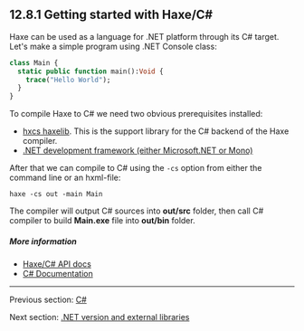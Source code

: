 ## 12.8.1 Getting started with Haxe/C#

Haxe can be used as a language for .NET platform through its C# target. Let's make a simple program using .NET Console class:

```haxe
class Main {
  static public function main():Void {
    trace("Hello World");
  }
}
```

To compile Haxe to C# we need two obvious prerequisites installed:

* [hxcs haxelib](http://lib.haxe.org/p/hxcs). This is the support library for the C# backend of the Haxe compiler.
* [.NET development framework (either Microsoft.NET or Mono)](https://www.microsoft.com/net)

After that we can compile to C# using the `-cs` option from either the command line or an hxml-file:

```hxml
haxe -cs out -main Main
```

The compiler will output C# sources into  **out/src** folder, then call C# compiler to build  **Main.exe** file into  **out/bin** folder.

##### More information

* [Haxe/C# API docs](https://api.haxe.org/cs/)
* [C# Documentation](https://msdn.microsoft.com/en-us/library/kx37x362.aspx)

---

Previous section: [C#](target-cs.md)

Next section: [.NET version and external libraries](target-cs-external-libraries.md)